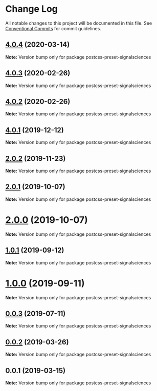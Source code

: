 # Change Log

All notable changes to this project will be documented in this file.
See [Conventional Commits](https://conventionalcommits.org) for commit guidelines.

## [4.0.4](https://github.com/signalsciences/jsdx/compare/v4.0.3...v4.0.4) (2020-03-14)

**Note:** Version bump only for package postcss-preset-signalsciences

## [4.0.3](https://github.com/signalsciences/jsdx/compare/v4.0.2...v4.0.3) (2020-02-26)

**Note:** Version bump only for package postcss-preset-signalsciences

## [4.0.2](https://github.com/signalsciences/jsdx/compare/v4.0.1...v4.0.2) (2020-02-26)

**Note:** Version bump only for package postcss-preset-signalsciences

## [4.0.1](https://github.com/signalsciences/jsdx/compare/v0.0.6...v4.0.1) (2019-12-12)

**Note:** Version bump only for package postcss-preset-signalsciences

## [2.0.2](https://github.com/signalsciences/jsdx/compare/postcss-preset-signalsciences@2.0.1...postcss-preset-signalsciences@2.0.2) (2019-11-23)

**Note:** Version bump only for package postcss-preset-signalsciences

## [2.0.1](https://github.com/signalsciences/jsdx/compare/postcss-preset-signalsciences@2.0.0...postcss-preset-signalsciences@2.0.1) (2019-10-07)

**Note:** Version bump only for package postcss-preset-signalsciences

# [2.0.0](https://github.com/signalsciences/jsdx/compare/postcss-preset-signalsciences@1.0.1...postcss-preset-signalsciences@2.0.0) (2019-10-07)

**Note:** Version bump only for package postcss-preset-signalsciences

## [1.0.1](https://github.com/signalsciences/jsdx/compare/postcss-preset-signalsciences@1.0.0...postcss-preset-signalsciences@1.0.1) (2019-09-12)

**Note:** Version bump only for package postcss-preset-signalsciences

# [1.0.0](https://github.com/signalsciences/jsdx/compare/postcss-preset-signalsciences@0.0.3...postcss-preset-signalsciences@1.0.0) (2019-09-11)

**Note:** Version bump only for package postcss-preset-signalsciences

## [0.0.3](https://github.com/signalsciences/jsdx/compare/postcss-preset-signalsciences@0.0.2...postcss-preset-signalsciences@0.0.3) (2019-07-11)

**Note:** Version bump only for package postcss-preset-signalsciences

## [0.0.2](https://github.com/signalsciences/jsdx/compare/postcss-preset-signalsciences@0.0.1...postcss-preset-signalsciences@0.0.2) (2019-03-26)

**Note:** Version bump only for package postcss-preset-signalsciences

## 0.0.1 (2019-03-15)

**Note:** Version bump only for package postcss-preset-signalsciences
